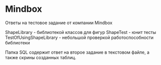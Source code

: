 # Mindbox
Ответы на тестовое задание от компании Mindbox

ShapeLibrary - библиотекой классов для фигур
ShapeTest - юнит тесты
TestOfUsingShapeLibrary - небольшой проверкой работоспособности библиотеки

Папка SQL содержит ответ на второе задание в текстовом файле, а также скрины созданных таблиц.
